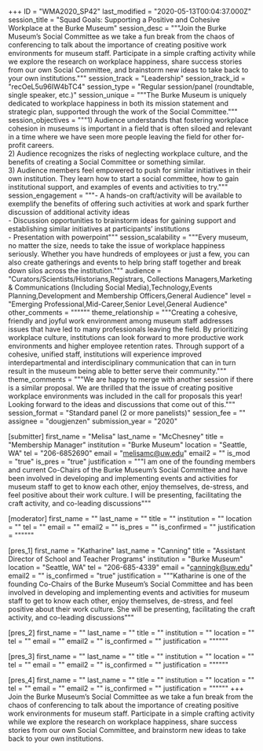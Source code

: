 +++
ID = "WMA2020_SP42"
last_modified = "2020-05-13T00:04:37.000Z"
session_title = "Squad Goals: Supporting a Positive and Cohesive Workplace at the Burke Museum"
session_desc = """Join the Burke Museum’s Social Committee as we take a fun break from the chaos of conferencing to talk about the importance of creating positive work environments for museum staff. Participate in a simple crafting activity while we explore the research on workplace happiness, share success stories from our own Social Committee, and brainstorm new ideas to take back to your own institutions."""
session_track = "Leadership"
session_track_id = "recOeL5u96IW4bTC4"
session_type = "Regular session/panel (roundtable, single speaker, etc.)"
session_unique = """The Burke Museum is uniquely dedicated to workplace happiness in both its mission statement and strategic plan, supported through the work of the Social Committee."""
session_objectives = """1)	Audience understands that fostering workplace cohesion in museums is important in a field that is often siloed and relevant in a time where we have seen more people leaving the field for other for-profit careers.<br>2)	Audience recognizes the risks of neglecting workplace culture, and the benefits of creating a Social Committee or something similar.<br>3)	Audience members feel empowered to push for similar initiatives in their own institution. They learn how to start a social committee, how to gain institutional support, and examples of events and activities to try."""
session_engagement = """-	A hands-on craft/activity will be available to exemplify the benefits of offering such activities at work and spark further discussion of additional activity ideas<br>-	Discussion opportunities to brainstorm ideas for gaining support and establishing similar initiatives at participants’ institutions<br>-	Presentation with powerpoint"""
session_scalability = """Every museum, no matter the size, needs to take the issue of workplace happiness seriously. Whether you have hundreds of employees or just a few, you can also create gatherings and events to help bring staff together and break down silos across the institution."""
audience = "Curators/Scientists/Historians,Registrars, Collections Managers,Marketing & Communications (Including Social Media),Technology,Events Planning,Development and Membership Officers,General Audience"
level = "Emerging Professional,Mid-Career,Senior Level,General Audience"
other_comments = """"""
theme_relationship = """Creating a cohesive, friendly and joyful work environment among museum staff addresses issues that have led to many professionals leaving the field. By prioritizing workplace culture, institutions can look forward to more productive work environments and higher employee retention rates. Through support of a cohesive, unified staff, institutions will experience improved interdepartmental and interdisciplinary communication that can in turn result in the museum being able to better serve their community."""
theme_comments = """We are happy to merge with another session if there is a similar proposal. We are thrilled that the issue of creating positive workplace environments was included in the call for proposals this year! Looking forward to the ideas and discussions that come out of this."""
session_format = "Standard panel (2 or more panelists)"
session_fee = ""
assignee = "dougjenzen"
submission_year = "2020"

[submitter]
first_name = "Melisa"
last_name = "McChesney"
title = "Membership Manager"
institution = "Burke Museum"
location = "Seattle, WA"
tel = "206-6852690"
email = "melisamc@uw.edu"
email2 = ""
is_mod = "true"
is_pres = "true"
justification = """I am one of the founding members and current Co-Chairs of the Burke Museum’s Social Committee and have been involved in developing and implementing events and activities for museum staff to get to know each other, enjoy themselves, de-stress, and feel positive about their work culture. I will be presenting, facilitating the craft activity, and co-leading discussions"""

[moderator]
first_name = ""
last_name = ""
title = ""
institution = ""
location = ""
tel = ""
email = ""
email2 = ""
is_pres = ""
is_confirmed = ""
justification = """"""

[pres_1]
first_name = "Katharine"
last_name = "Canning"
title = "Assistant Director of School and Teacher Programs"
institution = "Burke Museum"
location = "Seattle, WA"
tel = "206-685-4339"
email = "canningk@uw.edu"
email2 = ""
is_confirmed = "true"
justification = """Katharine is one of the founding Co-Chairs of the Burke Museum’s Social Committee and has been involved in developing and implementing events and activities for museum staff to get to know each other, enjoy themselves, de-stress, and feel positive about their work culture. She will be presenting, facilitating the craft activity, and co-leading discussions"""

[pres_2]
first_name = ""
last_name = ""
title = ""
institution = ""
location = ""
tel = ""
email = ""
email2 = ""
is_confirmed = ""
justification = """"""

[pres_3]
first_name = ""
last_name = ""
title = ""
institution = ""
location = ""
tel = ""
email = ""
email2 = ""
is_confirmed = ""
justification = """"""

[pres_4]
first_name = ""
last_name = ""
title = ""
institution = ""
location = ""
tel = ""
email = ""
email2 = ""
is_confirmed = ""
justification = """"""
+++
Join the Burke Museum’s Social Committee as we take a fun break from the chaos of conferencing to talk about the importance of creating positive work environments for museum staff. Participate in a simple crafting activity while we explore the research on workplace happiness, share success stories from our own Social Committee, and brainstorm new ideas to take back to your own institutions.